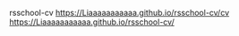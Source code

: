 rsschool-cv
https://Liaaaaaaaaaaa.github.io/rsschool-cv/cv https://Liaaaaaaaaaaa.github.io/rsschool-cv/
